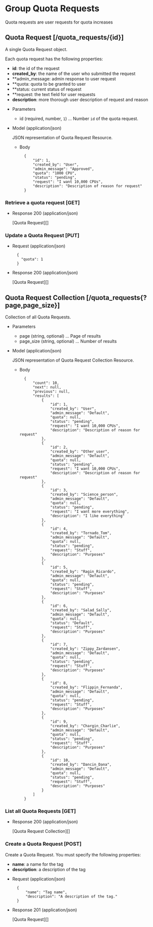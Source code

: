 # Group Quota Requests
Quota requests are user requests for quota increases

## Quota Request [/quota_requests/{id}]
A single Quota Request object.

Each quota request has the following properties:

- **id**: the id of the request
- **created_by**: the name of the user who submitted the request
- **admin_message: admin response to user request
- **quota: quota to be granted to user
- **status: current status of request
- **request: the text field for user requests
- **description**: more thorough user description of request and reason

+ Parameters
    + id (required, number, `1`) ... Number `id` of the quota request.
    
+ Model (application/json)

    JSON representation of Quota Request Resource.

    + Body

            {
                "id": 1,
                "created_by": "User",
                "admin_message": "Approved",
                "quota": "1000 CPU",
                "status": "pending",
                "request": "I want 10,000 CPUs",
                "description": "Description of reason for request"
            }

### Retrieve a quota request [GET]
+ Response 200 (application/json)

    [Quota Request][]

### Update a Quota Request [PUT]
+ Request (application/json)

        {
          "quota": 1
        }

+ Response 200 (application/json)

    [Quota Request][]

## Quota Request Collection [/quota_requests{?page,page_size}]
Collection of all Quota Requests.

+ Parameters
    + page (string, optional) ... Page of results
    + page_size (string, optional) ... Number of results

+ Model (application/json)

    JSON representation of Quota Request Collection Resource.

    + Body

            {
                "count": 10,
                "next": null,
                "previous": null,
                "results": [
                    {
                        "id": 1,
                        "created_by": "User",
                        "admin_message": "Default",
                        "quota": null,
                        "status": "pending",
                        "request": "I want 10,000 CPUs",
                        "description": "Description of reason for request"
                    },
                    {
                        "id": 2,
                        "created_by": "Other_user",
                        "admin_message": "Default",
                        "quota": null,
                        "status": "pending",
                        "request": "I want 10,000 CPUs",
                        "description": "Description of reason for request"
                    },
                    {
                        "id": 3,
                        "created_by": "Science_person",
                        "admin_message": "Default",
                        "quota": null,
                        "status": "pending",
                        "request": "I want more everything",
                        "description": "I like everything"
                    },
                    {
                        "id": 4,
                        "created_by": "Tornado_Tom",
                        "admin_message": "Default",
                        "quota": null,
                        "status": "pending",
                        "request": "Stuff",
                        "description": "Purposes"
                    },
                    {
                        "id": 5,
                        "created_by": "Ragin_Ricardo",
                        "admin_message": "Default",
                        "quota": null,
                        "status": "pending",
                        "request": "Stuff",
                        "description": "Purposes"
                    },
                    {
                        "id": 6,
                        "created_by": "Salad_Sally",
                        "admin_message": "Default",
                        "quota": null,
                        "status": "Default",
                        "request": "Stuff",
                        "description": "Purposes"
                    },
                    {
                        "id": 7,
                        "created_by": "Zippy_Zardansen",
                        "admin_message": "Default",
                        "quota": null,
                        "status": "pending",
                        "request": "Stuff",
                        "description": "Purposes"
                    },
                    {
                        "id": 8,
                        "created_by": "Flippin_Fernanda",
                        "admin_message": "Default",
                        "quota": null,
                        "status": "pending",
                        "request": "Stuff",
                        "description": "Purposes"
                    },
                    {
                        "id": 9,
                        "created_by": "Chargin_Charlie",
                        "admin_message": "Default",
                        "quota": null,
                        "status": "pending",
                        "request": "Stuff",
                        "description": "Purposes"
                    },
                    {
                        "id": 10,
                        "created_by": "Dancin_Dana",
                        "admin_message": "Default",
                        "quota": null,
                        "status": "pending",
                        "request": "Stuff",
                        "description": "Purposes"
                    }
                ]
            }

### List all Quota Requests [GET]
+ Response 200 (application/json)

    [Quota Request Collection][]

### Create a Quota Request [POST]
Create a Quota Request.  You must specify the following properties:

- **name**: a name for the tag
- **description**: a description of the tag

+ Request (application/json)

        {
            "name": "Tag name",
            "description": "A description of the tag."
        }

+ Response 201 (application/json)

    [Quota Request][]
